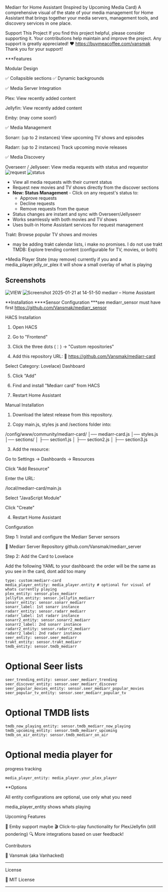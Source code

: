 Mediarr for Home Assistant (Inspired by Upcoming Media Card)
A comprehensive visual of the state of your media management for Home Assistant that brings together your media servers, management tools, and discovery services in one place.

Support This Project
If you find this project helpful, please consider supporting it. Your contributions help maintain and improve the project. Any support is greatly appreciated! ❤️ https://buymeacoffee.com/vansmak Thank you for your support!

***Features

Modular Design

✅ Collapsible sections
✅ Dynamic backgrounds

✅ Media Server Integration

Plex: View recently added content

Jellyfin: View recently added content

Emby: (may come soon!)

✅ Media Management

Sonarr: (up to 2 instances) View upcoming TV shows and episodes

Radarr: (up to 2 instances) Track upcoming movie releases

✅ Media Discovery

Overseerr / Jellyseer: View     media requests with status and requestor  
![request](https://github.com/user-attachments/assets/dc794192-cb27-4d9a-b57c-95dc33d25d22) ![status](https://github.com/user-attachments/assets/6819af31-05c6-4c82-8660-0bf337dcb809)
- View all media requests with their current status
- Request new movies and TV shows directly from the discover sections
- **New: Status Management** - Click on any request's status to:
  - Approve requests
  - Decline requests
  - Remove requests from the queue
- Status changes are instant and sync with Overseerr/Jellyseerr
- Works seamlessly with both movies and TV shows
- Uses built-in Home Assistant services for request management

Trakt: Browse popular TV shows and movies
   - may be adding trakt calendar lists, i make no promises.  I do not use trakt
TMDB: Explore trending content (configurable for TV, movies, or both)
 
*Media Player State (may remove)  currently if you and a media_player.jelly_or_plex it will show a small overlay of what is playing

## Screenshots

![VIEW](https://github.com/user-attachments/assets/e5eda74d-e50b-4dde-9985-45282dc99a51) ![Screenshot 2025-01-21 at 14-51-50 mediarr – Home Assistant](https://github.com/user-attachments/assets/4c73b44a-680a-42ea-8d2b-0d96806fb1c6)

**Installation 
****Sensor Configuration
 ***see mediarr_sensor must have first https://github.com/Vansmak/mediarr_sensor

HACS Installation 

1. Open HACS


2. Go to "Frontend"


3. Click the three dots (⋮) → "Custom repositories"


4. Add this repository URL:
🔗 https://github.com/Vansmak/mediarr-card

Select Category: Lovelace) Dashboard 

5. Click "Add"

6. Find and install "Mediarr card" from HACS

7. Restart Home Assistant

Manual Installation 

1. Download the latest release from this repository.

2. Copy main.js, styles js and /sections folder  into:

/config/www/community/mediarr-card/
│── mediarr-card.js
│── styles.js
│── sections/
│   ├── section1.js
│   ├── section2.js
│   ├── section3.js



3. Add the resource:

Go to Settings → Dashboards → Resources

Click "Add Resource"

Enter the URL:

/local/mediarr-card/main.js

Select "JavaScript Module"

Click "Create"

4. Restart Home Assistant

Configuration

Step 1: Install and configure the Mediarr Server sensors

🔗 Mediarr Server Repository github.com/Vansmak/mediarr_server

Step 2: Add the Card to Lovelace

Add the following YAML to your dashboard:  the order will be the same as you see in the card, dont add too many
```
type: custom:mediarr-card 
media_player_entity: media_player.entity # optional for visual of whats currently playing
plex_entity: sensor.plex_mediarr
jellyfin_entity: sensor.jellyfin_mediarr
sonarr_entity: sensor.sonarr_mediarr
sonarr_label: 1st sonarr instance
radarr_entity: sensor.radarr_mediarr
radarr_label: 1st radarr instance
sonarr2_entity: sensor.sonarr2_mediarr
sonarr2_label: 2nd sonarr instance
radarr2_entity: sensor.radarr2_mediarr
radarr2_label: 2nd radarr instance
seer_entity: sensor.seer_mediarr
trakt_entity: sensor.trakt_mediarr
tmdb_entity: sensor.tmdb_mediarr
```
# Optional Seer lists
```
seer_trending_entity: sensor.seer_mediarr_trending
seer_discover_entity: sensor.seer_mediarr_discover
seer_popular_movies_entity: sensor.seer_mediarr_popular_movies
seer_popular_tv_entity: sensor.seer_mediarr_popular_tv
```
# Optional TMDB lists
```
tmdb_now_playing_entity: sensor.tmdb_mediarr_now_playing
tmdb_upcoming_entity: sensor.tmdb_mediarr_upcoming
tmdb_on_air_entity: sensor.tmdb_mediarr_on_air
```
# Optional media player for
progress tracking
```
media_player_entity: media_player.your_plex_player
```

**Options

All entity configurations are optional, use only what you need

media_player_entity shows whats playing

Upcoming Features

🚀 Emby support maybe
🎬 Click-to-play functionality for Plex/Jellyfin (still pondering)
🔍 More integrations based on user feedback! 

Contributors

👤 Vansmak (aka Vanhacked)


---

License

📜 MIT License


---
